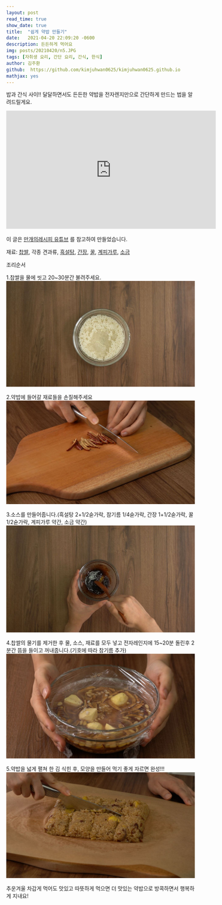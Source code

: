 ```yaml
---
layout: post
read_time: true
show_date: true
title:  "쉽게 약밥 만들기"
date:   2021-04-20 22:09:20 -0600
description: 든든하게 먹어요
img: posts/20210420/n5.JPG
tags: [자취생 요리, 간단 요리, 간식, 한식]
author: 김주환
github:  https://github.com/kimjuhwan0625/kimjuhwan0625.github.io
mathjax: yes
---
```

밥과 간식 사이!! 달달하면서도 든든한 약밥을 전자렌지만으로 간단하게 만드는 법을 알려드릴게요. 

<iframe width="560" height="315" src="https://youtu.be/ePRff3ZB-V4" title="YouTube video player" frameborder="0" allow="accelerometer; autoplay; clipboard-write; encrypted-media; gyroscope; picture-in-picture" allowfullscreen></iframe>

이 글은 [만개의레시피 유튜브](https://youtu.be/ePRff3ZB-V4) 를 참고하여 만들었습니다. 

재료: [찹쌀](https://www.coupang.com/vp/products/327924416?itemId=1048941653&vendorItemId=5513884608&sourceType=srp_product_ads&clickEventId=c4c708c3-f001-443c-b1b5-28194cebc1bf&korePlacement=15&koreSubPlacement=1&clickEventId=c4c708c3-f001-443c-b1b5-28194cebc1bf&korePlacement=15&koreSubPlacement=1&q=%EC%B0%B9%EC%8C%80&itemsCount=36&searchId=f8bf0309c7884b6a9bc6b24bcf6fb49c&rank=0), 각종 견과류, [흑설탕](https://www.coupang.com/vp/products/475751?itemId=1181030&vendorItemId=74720099184&q=%ED%9D%91%EC%84%A4%ED%83%95&itemsCount=36&searchId=a5932c2b419f45cd999965886ece14ff&rank=6), [간장](https://www.coupang.com/vp/products/1950520915?itemId=3313290034&vendorItemId=71264859094&pickType=COU_PICK&sourceType=srp_product_ads&clickEventId=f2238382-8215-4d83-877d-d50032ba92ee&korePlacement=15&koreSubPlacement=1&clickEventId=f2238382-8215-4d83-877d-d50032ba92ee&korePlacement=15&koreSubPlacement=1&q=%EA%B0%84%EC%9E%A5&itemsCount=36&searchId=1aabb33de0714e22ba4af7ce5c382615&rank=0), [꿀](https://www.coupang.com/vp/products/1388706773?itemId=2424220845&vendorItemId=70418284525&sourceType=srp_product_ads&clickEventId=aa26b8ed-a4ab-416c-a657-7315098e0bc7&korePlacement=15&koreSubPlacement=1&clickEventId=aa26b8ed-a4ab-416c-a657-7315098e0bc7&korePlacement=15&koreSubPlacement=1&q=%EA%BF%80&itemsCount=36&searchId=2bce4607ff9a49c39dfa65480ed78617&rank=0), [계피가루](https://www.coupang.com/vp/products/1968165?itemId=6864743289&vendorItemId=70140007483&q=%EA%B3%84%ED%94%BC%EA%B0%80%EB%A3%A8&itemsCount=36&searchId=d9d46905365042a7b70f488d0af6c0a0&rank=1), [소금](https://www.coupang.com/vp/products/5115974557?itemId=6987620953&vendorItemId=3036730760&q=%EC%86%8C%EA%B8%88&itemsCount=36&searchId=76198c52e2d54cba95cc043bf66e89ac&rank=1)

조리순서

1.찹쌀을 물에 씻고 20~30분간 불려주세요.
![n2](./assets\img\posts\20210420\n2.JPG)

2.약밥에 들어갈 재료들을 손질해주세요
![n3](./assets\img\posts\20210420\n3.JPG)

3.소스를 만들어줍니다.(흑설탕 2+1/2숟가락, 참기름 1/4숟가락, 간장 1+1/2숟가락, 꿀 1/2숟가락, 계피가루 약간, 소금 약간)
![n4](./assets\img\posts\20210420\n4.JPG)

4.찹쌀의 물기를 제거한 후 물, 소스, 재료를 모두 넣고 전자레인지에 15~20분 돌린후 2분간 뜸을 들이고 꺼내줍니다.(기호에 따라 참기름 추가)
![n5](./assets\img\posts\20210420\n5.JPG)

5.약밥을 넓게 펼쳐 한 김 식힌 후, 모양을 만들어 먹기 좋게 자르면 완성!!!
![n6](./assets\img\posts\20210420\n6.JPG)


추운겨울 차갑게 먹어도 맛있고 따뜻하게 먹으면 더 맛있는 약밥으로 방콕하면서 행복하게 지내요!



